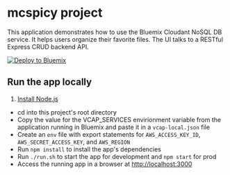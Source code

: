 # mcspicy project

This application demonstrates how to use the Bluemix Cloudant NoSQL DB service.  It helps users organize their favorite files. The UI talks to a RESTful Express CRUD backend API.

[![Deploy to Bluemix](https://bluemix.net/deploy/button.png)](https://bluemix.net/deploy?repository=https://github.com/IBM-Bluemix/nodejs-cloudant)

## Run the app locally

1. [Install Node.js][]
+ cd into this project's root directory
+ Copy the value for the VCAP_SERVICES envirionment variable from the application running in Bluemix and paste it in a `vcap-local.json` file
+ Create an `env` file with export statements for `AWS_ACCESS_KEY_ID`, `AWS_SECRET_ACCESS_KEY`, and `AWS_REGION`
+ Run `npm install` to install the app's dependencies
+ Run `./run.sh` to start the app for development and `npm start` for prod
+ Access the running app in a browser at <http://localhost:3000>

[Install Node.js]: https://nodejs.org/en/download/
